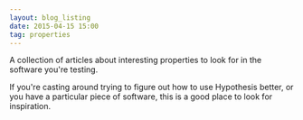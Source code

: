 ```yaml
---
layout: blog_listing
date: 2015-04-15 15:00
tag: properties
---
```


A collection of articles about interesting properties to look for in the software you're testing.

If you're casting around trying to figure out how to use Hypothesis better, or you have a particular
piece of software, this is a good place to look for inspiration.
